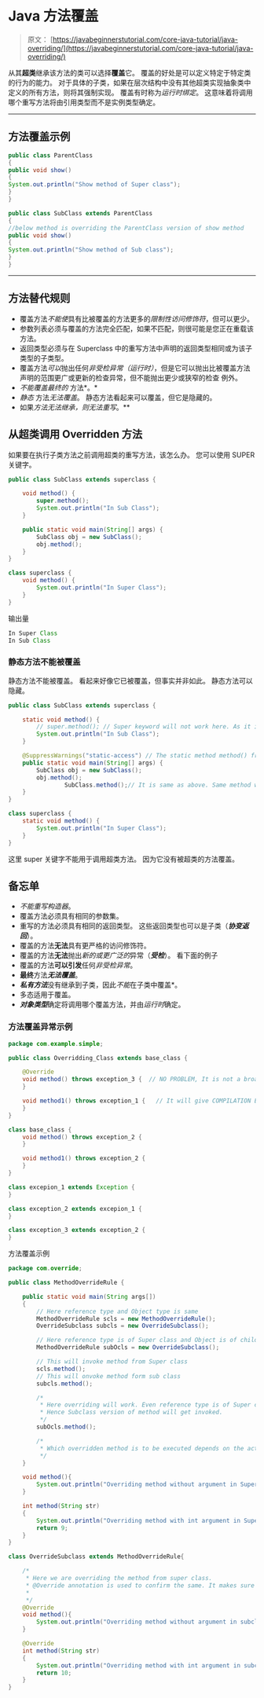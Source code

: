 # Java 方法覆盖

> 原文： [https://javabeginnerstutorial.com/core-java-tutorial/java-overriding/](https://javabeginnerstutorial.com/core-java-tutorial/java-overriding/)

从其**超类**继承该方法的类可以选择**覆盖**它。 覆盖的好处是可以定义特定于特定类的行为的能力。 对于具体的子类，如果在层次结构中没有其他超类实现抽象类中定义的所有方法，则将其强制实现。 覆盖有时称为*运行时绑定*。 这意味着将调用哪个重写方法将由引用类型而不是实例类型确定。

* * *

## 方法覆盖示例

```java
public class ParentClass
{
public void show()
{
System.out.println("Show method of Super class");
}
}

public class SubClass extends ParentClass
{
//below method is overriding the ParentClass version of show method
public void show()
{
System.out.println("Show method of Sub class");
}
}
```

* * *

## 方法替代规则

*   覆盖方法*不能使*具有比被覆盖的方法更多的*限制性访问修饰符*，但可以更少。
*   参数列表必须与覆盖的方法完全匹配，如果不匹配，则很可能是您正在重载该方法。
*   返回类型必须与在 Superclass 中的重写方法中声明的返回类型相同或为该子类型的子类型。
*   覆盖方法*可以*抛出任何*非受检异常（运行时）*，但是它可以抛出比被覆盖方法声明的范围更广或更新的检查异常，但不能抛出更少或狭窄的检查 例外。
*   *不能覆盖最终的* 方法*。*
*   *静态* 方法*无法覆盖*。 静态方法看起来可以覆盖，但它是隐藏的。
*   如果*方法无法继承，则无法重写*。**

## 从超类调用 Overridden 方法

如果要在执行子类方法之前调用超类的重写方法，该怎么办。 您可以使用 SUPER 关键字。

```java
public class SubClass extends superclass {

	void method() {
		super.method();
		System.out.println("In Sub Class");
	}

	public static void main(String[] args) {
		SubClass obj = new SubClass();
		obj.method();
	}
}

class superclass {
	void method() {
		System.out.println("In Super Class");
	}
}
```

输出量

```java
In Super Class
In Sub Class
```

### 静态方法不能被覆盖

静态方法不能被覆盖。 看起来好像它已被覆盖，但事实并非如此。 静态方法可以隐藏。

```java
public class SubClass extends superclass {

	static void method() {
		// super.method(); // Super keyword will not work here. As it is not overriden method
		System.out.println("In Sub Class");
	}

	@SuppressWarnings("static-access") // The static method method() from the type SubClass should be accessed in a static way
	public static void main(String[] args) {
		SubClass obj = new SubClass();
		obj.method();
                SubClass.method();// It is same as above. Same method will be invoked
	}
}

class superclass {
	static void method() {
		System.out.println("In Super Class");
	}
}
```

这里 super 关键字不能用于调用超类方法。 因为它没有被超类的方法覆盖。

## 备忘单

*   *不能重写构造器*。
*   覆盖方法必须具有相同的参数集。
*   重写的方法必须具有相同的返回类型。 这些返回类型也可以是子类（***协变返回***）。
*   覆盖的方法**无法**具有更严格的访问修饰符。
*   覆盖的方法**无法**抛出*新的或更广泛的*异常（***受检***）。 看下面的例子
*   覆盖的方法**可以引发**任何*非受检异常*。
*   **最终**方法***无法覆盖***。
*   ***私有方法***没有继承到子类，因此*不能*在子类中覆盖*。
*   多态适用于覆盖。
*   ***对象类型***确定将调用哪个覆盖方法，并由*运行时*确定。

### 方法覆盖异常示例

```java
package com.example.simple;

public class Overridding_Class extends base_class {

    @Override
    void method() throws exception_3 {  // NO PROBLEM, It is not a broader Exception.
    }

    void method1() throws exception_1 {   // It will give COMPILATION ERROR as it is throwing Broader Exception
    }
}

class base_class {
    void method() throws exception_2 {
    }

    void method1() throws exception_2 {
    }
}

class excepion_1 extends Exception {
}

class exception_2 extends excepion_1 {
}

class exception_3 extends exception_2 {
} 
```

方法覆盖示例

```java
package com.override;

public class MethodOverrideRule {

	public static void main(String args[])
	{
		// Here reference type and Object type is same
		MethodOverrideRule scls = new MethodOverrideRule();
		OverrideSubclass subcls = new OverrideSubclass();

		// Here reference type is of Super class and Object is of child class
		MethodOverrideRule subOcls = new OverrideSubclass();

		// This will invoke method from Super class
		scls.method();
		// This will onvoke method form sub class
		subcls.method();

		/*
		 * Here overriding will work. Even reference type is of Super class still object type if of Subclass.
		 * Hence Subclass version of method will get invoked.
		 */
		subOcls.method();

		/*
		 * Which overridden method is to be executed depends on the actual Object type at run time.
		 */
	}

	void method(){
		System.out.println("Overriding method without argument in Super");
	}

	int method(String str)
	{
		System.out.println("Overriding method with int argument in Super");
		return 9;
	}
}

class OverrideSubclass extends MethodOverrideRule{

	/*
	 * Here we are overriding the method from super class.
	 * @Override annotation is used to confirm the same. It makes sure the all override rules get followed 
	 * 
	 */
	@Override
	void method(){
		System.out.println("Overriding method without argument in subclass");
	}

	@Override
	int method(String str)
	{
		System.out.println("Overriding method with int argument in subclass");
		return 10;
	}
}
```

